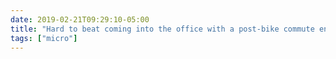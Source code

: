 ```yaml
---
date: 2019-02-21T09:29:10-05:00
title: "Hard to beat coming into the office with a post-bike commute endorphin rush. Doesn’t happen every morning, but it’s always welcome when it does."
tags: ["micro"]
---
```

